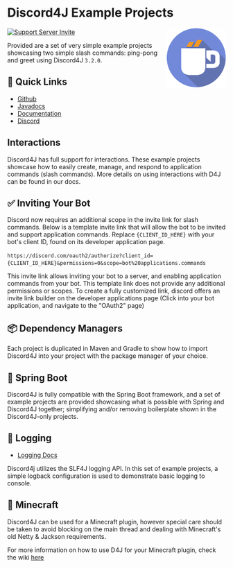 # Discord4J Example Projects

<a href="https://discord4j.com"><img align="right" src="https://raw.githubusercontent.com/Discord4J/discord4j-web/master/public/logo.svg?sanitize=true" width=27%></a>

[![Support Server Invite](https://img.shields.io/discord/208023865127862272.svg?color=7289da&label=Discord4J&logo=discord&style=flat-square)](https://discord.gg/d4j)

Provided are a set of very simple example projects showcasing two simple slash commands: ping-pong and greet using Discord4J `3.2.0`.

## 🔗 Quick Links

* [Github](https://github.com/Discord4J/Discord4J)
* [Javadocs](https://www.javadoc.io/doc/com.discord4j/discord4j-core)
* [Documentation](https://docs.discord4j.com)
* [Discord](https://discord.gg/d4j)

## Interactions

Discord4J has full support for interactions. These example projects showcase how to easily create, manage, and respond to application commands (slash commands). More details on using interactions with D4J can be found in our docs.

## ✅ Inviting Your Bot

Discord now requires an additional scope in the invite link for slash commands. Below is a template invite link that will allow the bot to be invited and support application commands. Replace `{CLIENT_ID_HERE}` with your bot's client ID, found on its developer application page.

`
https://discord.com/oauth2/authorize?client_id={CLIENT_ID_HERE}&permissions=0&scope=bot%20applications.commands
`

This invite link allows inviting your bot to a server, and enabling application commands from your bot. This template link does not provide any additional permissions or scopes. To create a fully customized link, discord offers an invite link builder on the developer applications page (Click into your bot application, and navigate to the "OAuth2" page)

## 📦 Dependency Managers
Each project is duplicated in Maven and Gradle to show how to import Discord4J into your project with the package manager of your choice.

## 📐 Spring Boot

Discord4J is fully compatible with the Spring Boot framework, and a set of example projects are provided showcasing what is possible with Spring and Discord4J together; simplifying and/or removing boilerplate shown in the Discord4J-only projects.

## 🧾 Logging

* [Logging Docs](https://docs.discord4j.com/logging/)

Discord4j utilizes the SLF4J logging API. In this set of example projects, a simple logback configuration is used to demonstrate basic logging to console.

## 🌳 Minecraft

Discord4J can be used for a Minecraft plugin, however special care should be taken to avoid blocking on the main thread and dealing with Minecraft's old Netty & Jackson requirements.

For more information on how to use D4J for your Minecraft plugin, check the wiki [here](https://docs.discord4j.com/frequently-asked-questions/#im-getting-javalangnosuchmethoderror-ionetty-or-javalangnoclassdeffounderror-comfasterxml)
